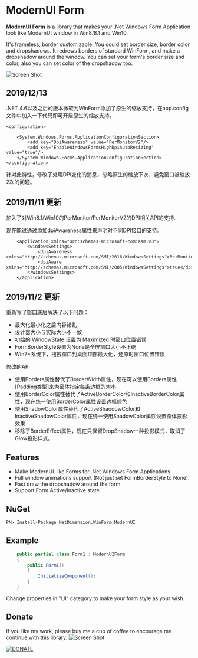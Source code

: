 # ModernUI Form

**ModernUI Form** is a library that makes your .Net Windows Form Application look like ModernUI window in Win8/8.1 and Win10.

It's frameless, border customizable. You could set border size, border color and dropshadows. It redrews borders of stardard WinForm, and make a dropshadow around the window. You can set your form's border size and color, also you can set color of the dropshadow too.

![Screen Shot](http://ohtrip.cn/media/20180212015259.jpg)

## 2019/12/13 ##

.NET 4.6以及之后的版本微软为WinForm添加了原生的缩放支持，在app.config文件中加入一下代码即可开启原生的缩放支持。
```
<configuration>
    ...
    <System.Windows.Forms.ApplicationConfigurationSection>
        <add key="DpiAwareness" value="PerMonitorV2"/>
        <add key="EnableWindowsFormsHighDpiAutoResizing" value="true"/>
    </System.Windows.Forms.ApplicationConfigurationSection>
</configuration>
```
针对此特性，修改了处理DPI变化的消息，忽略原生的缩放下次，避免窗口被缩放2次的问题。

## 2019/11/11 更新 ##

加入了对Win8.1/Win10的PerMonitor/PerMonitorV2的DPI相关API的支持.

现在能过通过添加dpiAwareness属性来声明对不同DPI接口的支持。

```
    <application xmlns="urn:schemas-microsoft-com:asm.v3">
        <windowsSettings>
            <dpiAwareness xmlns="http://schemas.microsoft.com/SMI/2016/WindowsSettings">PerMonitorV2</dpiAwareness>
            <dpiAware xmlns="http://schemas.microsoft.com/SMI/2005/WindowsSettings">true</dpiAware>
        </windowsSettings>
    </application>
```

## 2019/11/2 更新 ##

重新写了窗口底层解决了以下问题：

- 最大化最小化之后内容错乱
- 设计器大小与实际大小不一致
- 初始的 WindowState 设置为 Maximized 时窗口位置错误
- FormBorderStyle设置为None是全屏窗口大小不正确
- Win7+系统下，拖拽窗口到桌面顶部最大化，还原时窗口位置错误

修改的API

- 使用Borders属性替代了BorderWidth属性，现在可以使用Borders属性[Padding类型]来为窗体指定每条边框的大小
- 使用BorderColor属性替代了ActiveBorderColor和InactiveBorderColor属性，现在统一使用BorderColor属性设置边框颜色
- 使用ShadowColor属性替代了ActiveShaodowColor和InactiveShadowColor属性，现在统一使用ShadowColor属性设置窗体投影效果
- 移除了BorderEffect属性，现在只保留DropShadow一种投影模式，取消了Glow投影样式。

 

## Features
- Make ModernUI-like Forms for .Net Windows Form Applications.
- Full window animations support (Not just set FormBorderStyle to None).
- Fast draw the dropshadow around the form.
- Support Form Active/Inactive state.

## NuGet
```
PM> Install-Package NetDimension.WinForm.ModernUI
```


## Example


```C#
	public partial class Form1 : ModernUIForm
	{
		public Form1()
		{
			InitializeComponent();
		}
	}
```

Change properties in "UI" category to make your form style as your wish.

## Donate

If you like my work, please buy me a cup of coffee to encourage me continue with this library. 
![Screen Shot](http://ohtrip.cn/media/beg_with_border.png)

[![DONATE](http://ohtrip.cn/media/PayPal-donate-button.png)](https://www.paypal.me/mrjson)
